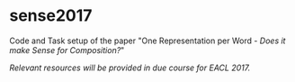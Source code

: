 # sense2017
Code and Task setup of the paper "One Representation per Word - _Does it make Sense for Composition?_"

_Relevant resources will be provided in due course for EACL 2017._
